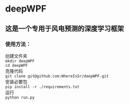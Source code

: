 # deepWPF
## 这是一个专用于风电预测的深度学习框架
### 使用方法：  
创建文件夹  
`mkdir deepWPF`  
`cd deepWPF`  
克隆代码  
`git clone git@github.com:WhereIsSr/deepWPF.git`  
安装必要包  
`pip install -r ./requirements.txt`  
运行  
`python run.py`  
